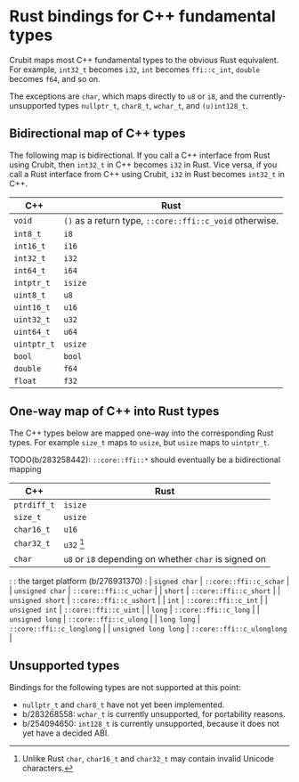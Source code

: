 # Rust bindings for C++ fundamental types

Crubit maps most C++ fundamental types to the obvious Rust equivalent. For
example, `int32_t` becomes `i32`, `int` becomes `ffi::c_int`, `double` becomes
`f64`, and so on.

The exceptions are `char`, which maps directly to `u8` or `i8`, and the currently-unsupported types `nullptr_t`, `char8_t`, `wchar_t`, and `(u)int128_t`.

## Bidirectional map of C++ types

The following map is bidirectional. If you call a C++ interface from Rust using
Crubit, then `int32_t` in C++ becomes `i32` in Rust. Vice versa, if you call a
Rust interface from C++ using Crubit, `i32` in Rust becomes `int32_t` in C++.

C++         | Rust
----------- | --------------------------------------------
`void`      | `()` as a return type, `::core::ffi::c_void` otherwise.
`int8_t`    | `i8`
`int16_t`   | `i16`
`int32_t`   | `i32`
`int64_t`   | `i64`
`intptr_t`  | `isize`
`uint8_t`   | `u8`
`uint16_t`  | `u16`
`uint32_t`  | `u32`
`uint64_t`  | `u64`
`uintptr_t` | `usize`
`bool`      | `bool`
`double`    | `f64`
`float`     | `f32`

## One-way map of C++ into Rust types

The C++ types below are mapped one-way into the corresponding Rust types. For
example `size_t` maps to `usize`, but `usize` maps to `uintptr_t`.

TODO(b/283258442): `::core::ffi::*` should eventually be a bidirectional mapping

| C++                  | Rust                                                  |
| -------------------- | ----------------------------------------------------- |
| `ptrdiff_t`          | `isize`                                               |
| `size_t`             | `usize`                                               |
| `char16_t`           | `u16`                                                 |
| `char32_t`           | `u32` [^char32_t]                                     |
| `char`               | `u8` or `i8` depending on whether `char` is signed on |
:                      : the target platform (b/276931370)                     :
| `signed char`        | `::core::ffi::c_schar`                                |
| `unsigned char`      | `::core::ffi::c_uchar`                                |
| `short`              | `::core::ffi::c_short`                                |
| `unsigned short`     | `::core::ffi::c_ushort`                               |
| `int`                | `::core::ffi::c_int`                                  |
| `unsigned int`       | `::core::ffi::c_uint`                                 |
| `long`               | `::core::ffi::c_long`                                 |
| `unsigned long`      | `::core::ffi::c_ulong`                                |
| `long long`          | `::core::ffi::c_longlong`                             |
| `unsigned long long` | `::core::ffi::c_ulonglong`                            |

## Unsupported types

Bindings for the following types are not supported at this point:

*   `nullptr_t` and `char8_t` have not yet been implemented.
*   b/283268558: `wchar_t` is currently unsupported, for portability reasons.
*   b/254094650: `int128_t` is currently unsupported, because it does not yet
    have a decided ABI.


[^char32_t]: Unlike Rust `char`, `char16_t` and `char32_t` may contain invalid
    Unicode characters.
